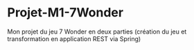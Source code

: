 # Projet-M1-7Wonder
Mon projet du jeu 7 Wonder en deux parties (création du jeu et transformation en application REST via Spring)
